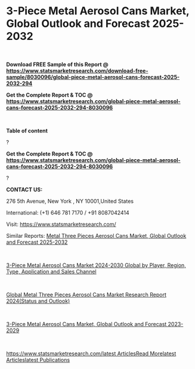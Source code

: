 <h1>3-Piece Metal Aerosol Cans Market, Global Outlook and Forecast 2025-2032</h1><br/><p><strong>Download FREE Sample of this Report @ <a href="https://www.statsmarketresearch.com/download-free-sample/8030096/global-piece-metal-aerosol-cans-forecast-2025-2032-294">https://www.statsmarketresearch.com/download-free-sample/8030096/global-piece-metal-aerosol-cans-forecast-2025-2032-294</a></strong></p>
 
 
 
 <div><b>Get the Complete Report & TOC @ <a href="https://www.statsmarketresearch.com/global-piece-metal-aerosol-cans-forecast-2025-2032-294-8030096">https://www.statsmarketresearch.com/global-piece-metal-aerosol-cans-forecast-2025-2032-294-8030096</a></b></div>
 
 
 
 <p><br />
 
 <b>Table of content</b></p>
 
 
 
 <p>? </p>
 
 
 
 <div><b>Get the Complete Report & TOC @ <a href="https://www.statsmarketresearch.com/global-piece-metal-aerosol-cans-forecast-2025-2032-294-8030096">https://www.statsmarketresearch.com/global-piece-metal-aerosol-cans-forecast-2025-2032-294-8030096</a></b></div>
 
 
 
 <p>? </p>
 
 
 
 <p><b>CONTACT US:</b><br />
 
 276 5th Avenue, New York , NY 10001,United States<br />
 
 International: (+1) 646 781 7170 / +91 8087042414<br />
 
 Visit: <a href="https://www.statsmarketresearch.com/">https://www.statsmarketresearch.com/</a><br />
 
 Similar Reports: <a href="https://www.statsmarketresearch.com/global-piece-metal-aerosol-cans-forecast-2025-2032-294-8030096">Metal Three Pieces Aerosol Cans Market, Global Outlook and Forecast 2025-2032 </a><br />
 
 <br />
 
 <a href="https://www.statsmarketresearch.com/global-piece-metal-aerosol-cans-forecast-2025-2032-294-8030096">3-Piece Metal Aerosol Cans Market 2024-2030 Global by Player, Region, Type, Application and Sales Channel</a><br />
 
 <br />
 
 <a href="https://www.statsmarketresearch.com/global-piece-metal-aerosol-cans-forecast-2025-2032-294-8030096">Global Metal Three Pieces Aerosol Cans Market Research Report 2024(Status and Outlook)</a><br />
 
 <br />
 
 <a href="https://www.statsmarketresearch.com/global-piece-metal-aerosol-cans-forecast-2025-2032-294-8030096">3-Piece Metal Aerosol Cans Market, Global Outlook and Forecast 2023-2029</a><br />
 
 <br />
 
 <a href="https://gyeongbokgung.com">https://www.statsmarketresearch.com/</a><a href="https://hallyeomaritime.com">latest Articles</a><a href="https://jingwansa.com">Read More</a><a href="https://nguoiviet.jp/">latest Articles</a><a href="https://www.intelmarketresearch.com/">latest Publications</a></p>